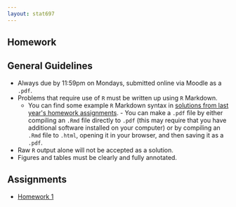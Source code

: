```yaml
---
layout: stat697
---
```

  
Homework
-------

## General Guidelines
* Always due by 11:59pm on Mondays, submitted online via Moodle as a `.pdf`.
* Problems that require use of `R` must be written up using `R` Markdown. 
    - You can find some example `R` Markdown syntax in [solutions from last year's homework assignments](https://github.com/maryclare/atsa/homework).     - You can make a `.pdf` file by either compiling an `.Rmd` file directly to `.pdf` (this may require that you have additional software installed on your computer) or by compiling an `.Rmd` file to `.html`, opening it in your browser, and then saving it as a `.pdf`.
* Raw `R` output alone will not be accepted as a solution.
* Figures and tables must be clearly and fully annotated.


## Assignments
* [Homework 1](https://maryclare.github.io/atsa/content/homework/hw_1.pdf)



    